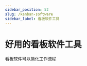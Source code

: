 ```yaml
---
sidebar_position: 52
slug: /kanban-software
sidebar_label: 看板软件工具
---
```


# 好用的看板软件工具

看板软件可以简化工作流程
